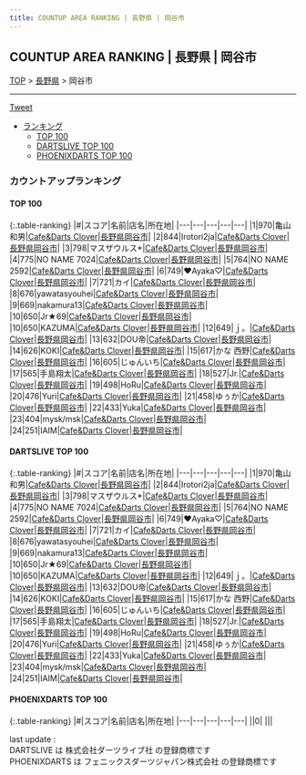 ```yaml
---
title: COUNTUP AREA RANKING | 長野県 | 岡谷市
---
```

## COUNTUP AREA RANKING | 長野県 | 岡谷市

[TOP](/darts/rank/) > [長野県](/darts/rank/長野県/) > 岡谷市

___

<a href="https://twitter.com/share?ref_src=twsrc%5Etfw" data-text="COUNTUP AREA RANKING | 長野県岡谷市" class="twitter-share-button" data-hashtags="DARTSLIVE,PHOENIXDARTS,darts,ダーツ" data-show-count="false">Tweet</a>

* [ランキング](#カウントアップランキング)
    * [TOP 100](#top-100)
    * [DARTSLIVE TOP 100](#dartslive-top-100)
    * [PHOENIXDARTS TOP 100](#phoenixdarts-top-100)

### カウントアップランキング

#### TOP 100



{:.table-ranking}
|#|スコア|名前|店名|所在地|
|---|---|---|---|---|
|1|970|<span class="rank-name-dl">亀山 和男</span>|<a href="https://search.dartslive.com/jp/shop/1f8976ec68ce69890d9b047a20a7ba1e">Cafe&Darts Clover</a>|<a href="/darts/rank/長野県/岡谷市">長野県岡谷市</a>|
|2|844|<span class="rank-name-dl">Irotori2ja</span>|<a href="https://search.dartslive.com/jp/shop/1f8976ec68ce69890d9b047a20a7ba1e">Cafe&Darts Clover</a>|<a href="/darts/rank/長野県/岡谷市">長野県岡谷市</a>|
|3|798|<span class="rank-name-dl">マスザウルス*</span>|<a href="https://search.dartslive.com/jp/shop/1f8976ec68ce69890d9b047a20a7ba1e">Cafe&Darts Clover</a>|<a href="/darts/rank/長野県/岡谷市">長野県岡谷市</a>|
|4|775|<span class="rank-name-dl">NO NAME 7024</span>|<a href="https://search.dartslive.com/jp/shop/1f8976ec68ce69890d9b047a20a7ba1e">Cafe&Darts Clover</a>|<a href="/darts/rank/長野県/岡谷市">長野県岡谷市</a>|
|5|764|<span class="rank-name-dl">NO NAME 2592</span>|<a href="https://search.dartslive.com/jp/shop/1f8976ec68ce69890d9b047a20a7ba1e">Cafe&Darts Clover</a>|<a href="/darts/rank/長野県/岡谷市">長野県岡谷市</a>|
|6|749|<span class="rank-name-dl">♥Ayaka♡</span>|<a href="https://search.dartslive.com/jp/shop/1f8976ec68ce69890d9b047a20a7ba1e">Cafe&Darts Clover</a>|<a href="/darts/rank/長野県/岡谷市">長野県岡谷市</a>|
|7|721|<span class="rank-name-dl">カイ</span>|<a href="https://search.dartslive.com/jp/shop/1f8976ec68ce69890d9b047a20a7ba1e">Cafe&Darts Clover</a>|<a href="/darts/rank/長野県/岡谷市">長野県岡谷市</a>|
|8|676|<span class="rank-name-dl">yawatasyouhei</span>|<a href="https://search.dartslive.com/jp/shop/1f8976ec68ce69890d9b047a20a7ba1e">Cafe&Darts Clover</a>|<a href="/darts/rank/長野県/岡谷市">長野県岡谷市</a>|
|9|669|<span class="rank-name-dl">nakamura13</span>|<a href="https://search.dartslive.com/jp/shop/1f8976ec68ce69890d9b047a20a7ba1e">Cafe&Darts Clover</a>|<a href="/darts/rank/長野県/岡谷市">長野県岡谷市</a>|
|10|650|<span class="rank-name-dl">Jr★69</span>|<a href="https://search.dartslive.com/jp/shop/1f8976ec68ce69890d9b047a20a7ba1e">Cafe&Darts Clover</a>|<a href="/darts/rank/長野県/岡谷市">長野県岡谷市</a>|
|10|650|<span class="rank-name-dl">KAZUMA</span>|<a href="https://search.dartslive.com/jp/shop/1f8976ec68ce69890d9b047a20a7ba1e">Cafe&Darts Clover</a>|<a href="/darts/rank/長野県/岡谷市">長野県岡谷市</a>|
|12|649|<span class="rank-name-dl">ｊ。</span>|<a href="https://search.dartslive.com/jp/shop/1f8976ec68ce69890d9b047a20a7ba1e">Cafe&Darts Clover</a>|<a href="/darts/rank/長野県/岡谷市">長野県岡谷市</a>|
|13|632|<span class="rank-name-dl">DOU帝</span>|<a href="https://search.dartslive.com/jp/shop/1f8976ec68ce69890d9b047a20a7ba1e">Cafe&Darts Clover</a>|<a href="/darts/rank/長野県/岡谷市">長野県岡谷市</a>|
|14|626|<span class="rank-name-dl">KOKI</span>|<a href="https://search.dartslive.com/jp/shop/1f8976ec68ce69890d9b047a20a7ba1e">Cafe&Darts Clover</a>|<a href="/darts/rank/長野県/岡谷市">長野県岡谷市</a>|
|15|617|<span class="rank-name-dl">かな 西野</span>|<a href="https://search.dartslive.com/jp/shop/1f8976ec68ce69890d9b047a20a7ba1e">Cafe&Darts Clover</a>|<a href="/darts/rank/長野県/岡谷市">長野県岡谷市</a>|
|16|605|<span class="rank-name-dl">じゅんいち</span>|<a href="https://search.dartslive.com/jp/shop/1f8976ec68ce69890d9b047a20a7ba1e">Cafe&Darts Clover</a>|<a href="/darts/rank/長野県/岡谷市">長野県岡谷市</a>|
|17|565|<span class="rank-name-dl">手島翔太</span>|<a href="https://search.dartslive.com/jp/shop/1f8976ec68ce69890d9b047a20a7ba1e">Cafe&Darts Clover</a>|<a href="/darts/rank/長野県/岡谷市">長野県岡谷市</a>|
|18|527|<span class="rank-name-dl">Jr.</span>|<a href="https://search.dartslive.com/jp/shop/1f8976ec68ce69890d9b047a20a7ba1e">Cafe&Darts Clover</a>|<a href="/darts/rank/長野県/岡谷市">長野県岡谷市</a>|
|19|498|<span class="rank-name-dl">HoRu</span>|<a href="https://search.dartslive.com/jp/shop/1f8976ec68ce69890d9b047a20a7ba1e">Cafe&Darts Clover</a>|<a href="/darts/rank/長野県/岡谷市">長野県岡谷市</a>|
|20|476|<span class="rank-name-dl">Yuri</span>|<a href="https://search.dartslive.com/jp/shop/1f8976ec68ce69890d9b047a20a7ba1e">Cafe&Darts Clover</a>|<a href="/darts/rank/長野県/岡谷市">長野県岡谷市</a>|
|21|458|<span class="rank-name-dl">ゆぅか</span>|<a href="https://search.dartslive.com/jp/shop/1f8976ec68ce69890d9b047a20a7ba1e">Cafe&Darts Clover</a>|<a href="/darts/rank/長野県/岡谷市">長野県岡谷市</a>|
|22|433|<span class="rank-name-dl">Yuka</span>|<a href="https://search.dartslive.com/jp/shop/1f8976ec68ce69890d9b047a20a7ba1e">Cafe&Darts Clover</a>|<a href="/darts/rank/長野県/岡谷市">長野県岡谷市</a>|
|23|404|<span class="rank-name-dl">mysk/msk</span>|<a href="https://search.dartslive.com/jp/shop/1f8976ec68ce69890d9b047a20a7ba1e">Cafe&Darts Clover</a>|<a href="/darts/rank/長野県/岡谷市">長野県岡谷市</a>|
|24|251|<span class="rank-name-dl">IAIM</span>|<a href="https://search.dartslive.com/jp/shop/1f8976ec68ce69890d9b047a20a7ba1e">Cafe&Darts Clover</a>|<a href="/darts/rank/長野県/岡谷市">長野県岡谷市</a>|


#### DARTSLIVE TOP 100



{:.table-ranking}
|#|スコア|名前|店名|所在地|
|---|---|---|---|---|
|1|970|<span class="rank-name-dl">亀山 和男</span>|<a href="https://search.dartslive.com/jp/shop/1f8976ec68ce69890d9b047a20a7ba1e">Cafe&Darts Clover</a>|<a href="/darts/rank/長野県/岡谷市">長野県岡谷市</a>|
|2|844|<span class="rank-name-dl">Irotori2ja</span>|<a href="https://search.dartslive.com/jp/shop/1f8976ec68ce69890d9b047a20a7ba1e">Cafe&Darts Clover</a>|<a href="/darts/rank/長野県/岡谷市">長野県岡谷市</a>|
|3|798|<span class="rank-name-dl">マスザウルス*</span>|<a href="https://search.dartslive.com/jp/shop/1f8976ec68ce69890d9b047a20a7ba1e">Cafe&Darts Clover</a>|<a href="/darts/rank/長野県/岡谷市">長野県岡谷市</a>|
|4|775|<span class="rank-name-dl">NO NAME 7024</span>|<a href="https://search.dartslive.com/jp/shop/1f8976ec68ce69890d9b047a20a7ba1e">Cafe&Darts Clover</a>|<a href="/darts/rank/長野県/岡谷市">長野県岡谷市</a>|
|5|764|<span class="rank-name-dl">NO NAME 2592</span>|<a href="https://search.dartslive.com/jp/shop/1f8976ec68ce69890d9b047a20a7ba1e">Cafe&Darts Clover</a>|<a href="/darts/rank/長野県/岡谷市">長野県岡谷市</a>|
|6|749|<span class="rank-name-dl">♥Ayaka♡</span>|<a href="https://search.dartslive.com/jp/shop/1f8976ec68ce69890d9b047a20a7ba1e">Cafe&Darts Clover</a>|<a href="/darts/rank/長野県/岡谷市">長野県岡谷市</a>|
|7|721|<span class="rank-name-dl">カイ</span>|<a href="https://search.dartslive.com/jp/shop/1f8976ec68ce69890d9b047a20a7ba1e">Cafe&Darts Clover</a>|<a href="/darts/rank/長野県/岡谷市">長野県岡谷市</a>|
|8|676|<span class="rank-name-dl">yawatasyouhei</span>|<a href="https://search.dartslive.com/jp/shop/1f8976ec68ce69890d9b047a20a7ba1e">Cafe&Darts Clover</a>|<a href="/darts/rank/長野県/岡谷市">長野県岡谷市</a>|
|9|669|<span class="rank-name-dl">nakamura13</span>|<a href="https://search.dartslive.com/jp/shop/1f8976ec68ce69890d9b047a20a7ba1e">Cafe&Darts Clover</a>|<a href="/darts/rank/長野県/岡谷市">長野県岡谷市</a>|
|10|650|<span class="rank-name-dl">Jr★69</span>|<a href="https://search.dartslive.com/jp/shop/1f8976ec68ce69890d9b047a20a7ba1e">Cafe&Darts Clover</a>|<a href="/darts/rank/長野県/岡谷市">長野県岡谷市</a>|
|10|650|<span class="rank-name-dl">KAZUMA</span>|<a href="https://search.dartslive.com/jp/shop/1f8976ec68ce69890d9b047a20a7ba1e">Cafe&Darts Clover</a>|<a href="/darts/rank/長野県/岡谷市">長野県岡谷市</a>|
|12|649|<span class="rank-name-dl">ｊ。</span>|<a href="https://search.dartslive.com/jp/shop/1f8976ec68ce69890d9b047a20a7ba1e">Cafe&Darts Clover</a>|<a href="/darts/rank/長野県/岡谷市">長野県岡谷市</a>|
|13|632|<span class="rank-name-dl">DOU帝</span>|<a href="https://search.dartslive.com/jp/shop/1f8976ec68ce69890d9b047a20a7ba1e">Cafe&Darts Clover</a>|<a href="/darts/rank/長野県/岡谷市">長野県岡谷市</a>|
|14|626|<span class="rank-name-dl">KOKI</span>|<a href="https://search.dartslive.com/jp/shop/1f8976ec68ce69890d9b047a20a7ba1e">Cafe&Darts Clover</a>|<a href="/darts/rank/長野県/岡谷市">長野県岡谷市</a>|
|15|617|<span class="rank-name-dl">かな 西野</span>|<a href="https://search.dartslive.com/jp/shop/1f8976ec68ce69890d9b047a20a7ba1e">Cafe&Darts Clover</a>|<a href="/darts/rank/長野県/岡谷市">長野県岡谷市</a>|
|16|605|<span class="rank-name-dl">じゅんいち</span>|<a href="https://search.dartslive.com/jp/shop/1f8976ec68ce69890d9b047a20a7ba1e">Cafe&Darts Clover</a>|<a href="/darts/rank/長野県/岡谷市">長野県岡谷市</a>|
|17|565|<span class="rank-name-dl">手島翔太</span>|<a href="https://search.dartslive.com/jp/shop/1f8976ec68ce69890d9b047a20a7ba1e">Cafe&Darts Clover</a>|<a href="/darts/rank/長野県/岡谷市">長野県岡谷市</a>|
|18|527|<span class="rank-name-dl">Jr.</span>|<a href="https://search.dartslive.com/jp/shop/1f8976ec68ce69890d9b047a20a7ba1e">Cafe&Darts Clover</a>|<a href="/darts/rank/長野県/岡谷市">長野県岡谷市</a>|
|19|498|<span class="rank-name-dl">HoRu</span>|<a href="https://search.dartslive.com/jp/shop/1f8976ec68ce69890d9b047a20a7ba1e">Cafe&Darts Clover</a>|<a href="/darts/rank/長野県/岡谷市">長野県岡谷市</a>|
|20|476|<span class="rank-name-dl">Yuri</span>|<a href="https://search.dartslive.com/jp/shop/1f8976ec68ce69890d9b047a20a7ba1e">Cafe&Darts Clover</a>|<a href="/darts/rank/長野県/岡谷市">長野県岡谷市</a>|
|21|458|<span class="rank-name-dl">ゆぅか</span>|<a href="https://search.dartslive.com/jp/shop/1f8976ec68ce69890d9b047a20a7ba1e">Cafe&Darts Clover</a>|<a href="/darts/rank/長野県/岡谷市">長野県岡谷市</a>|
|22|433|<span class="rank-name-dl">Yuka</span>|<a href="https://search.dartslive.com/jp/shop/1f8976ec68ce69890d9b047a20a7ba1e">Cafe&Darts Clover</a>|<a href="/darts/rank/長野県/岡谷市">長野県岡谷市</a>|
|23|404|<span class="rank-name-dl">mysk/msk</span>|<a href="https://search.dartslive.com/jp/shop/1f8976ec68ce69890d9b047a20a7ba1e">Cafe&Darts Clover</a>|<a href="/darts/rank/長野県/岡谷市">長野県岡谷市</a>|
|24|251|<span class="rank-name-dl">IAIM</span>|<a href="https://search.dartslive.com/jp/shop/1f8976ec68ce69890d9b047a20a7ba1e">Cafe&Darts Clover</a>|<a href="/darts/rank/長野県/岡谷市">長野県岡谷市</a>|


#### PHOENIXDARTS TOP 100



{:.table-ranking}
|#|スコア|名前|店名|所在地|
|---|---|---|---|---|
||0|<span class="rank-name-dl"> </span>|<a href=""></a>|<a href="/darts/rank//"></a>|


<div class="footer border-top border-gray-light mt-5 pt-3 text-right text-gray">
    last update : <span style="font-weight: italic" id="foot_last_modified"></span><br />
    DARTSLIVE は 株式会社ダーツライブ社 の登録商標です<br />
    PHOENIXDARTS は フェニックスダーツジャパン株式会社 の登録商標です<br />
</div>

<script src="https://cdnjs.cloudflare.com/ajax/libs/jquery.tablesorter/2.31.3/js/jquery.tablesorter.min.js" integrity="sha512-qzgd5cYSZcosqpzpn7zF2ZId8f/8CHmFKZ8j7mU4OUXTNRd5g+ZHBPsgKEwoqxCtdQvExE5LprwwPAgoicguNg==" crossorigin="anonymous" referrerpolicy="no-referrer"></script>
<link rel="stylesheet" href="https://cdnjs.cloudflare.com/ajax/libs/jquery.tablesorter/2.31.3/css/theme.default.min.css" integrity="sha512-wghhOJkjQX0Lh3NSWvNKeZ0ZpNn+SPVXX1Qyc9OCaogADktxrBiBdKGDoqVUOyhStvMBmJQ8ZdMHiR3wuEq8+w==" crossorigin="anonymous" referrerpolicy="no-referrer" />
<script>
$(function() {
    $(".table-ranking").tablesorter({sortList:[[0, 0]]});
    $("#foot_last_modified").text(formatDate(new Date(document.lastModified), 'yyyy-MM-dd HH:mm:ss'));
});
</script>

<script async src="https://platform.twitter.com/widgets.js" charset="utf-8"></script>